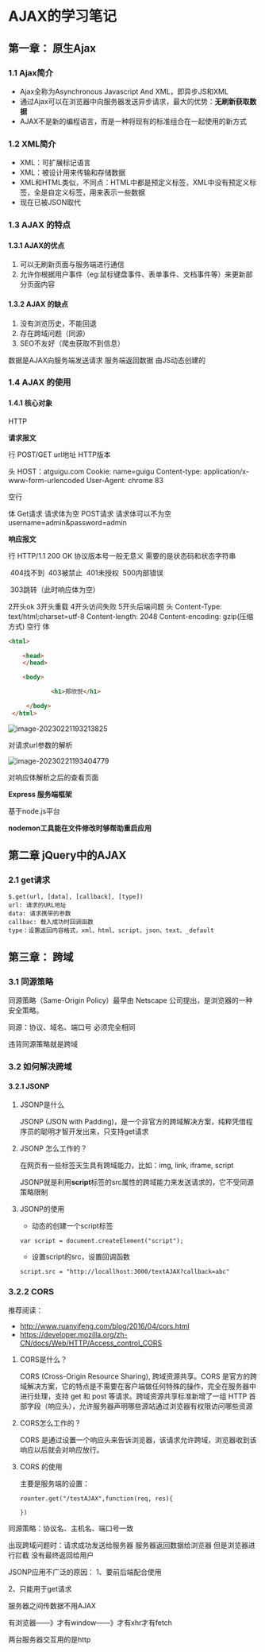 # AJAX的学习笔记

## 第一章： 原生Ajax

### 1.1 Ajax简介

- Ajax全称为Asynchronous Javascript And XML，即异步JS和XML
- 通过Ajax可以在浏览器中向服务器发送异步请求，最大的优势：**无刷新获取数据**
- AJAX不是新的编程语言，而是一种将现有的标准组合在一起使用的新方式

### 1.2 XML简介

- XML：可扩展标记语言
- XML：被设计用来传输和存储数据
- XML和HTML类似，不同点：HTML中都是预定义标签，XML中没有预定义标签，全是自定义标签，用来表示一些数据
- 现在已被JSON取代

### 1.3 AJAX 的特点

#### 1.3.1 AJAX的优点

1. 可以无刷新页面与服务端进行通信
2. 允许你根据用户事件（eg:鼠标键盘事件、表单事件、文档事件等）来更新部分页面内容

#### 1.3.2 AJAX 的缺点

1. 没有浏览历史，不能回退
2. 存在跨域问题（同源）
3. SEO不友好（爬虫获取不到信息）

数据是AJAX向服务端发送请求 服务端返回数据 由JS动态创建的 

### 1.4 AJAX 的使用

#### 1.4.1 核心对象

HTTP

**请求报文**

行  POST/GET  url地址 HTTP版本

头  HOST：atguigu.com
    Cookie: name=guigu
    Content-type: application/x-www-form-urlencoded 
    User-Agent: chrome 83

空行

体 Get请求 请求体为空
     POST请求 请求体可以不为空
      username=admin&password=admin

**响应报文**

行  HTTP/1.1 200 OK  协议版本号一般无意义 需要的是状态码和状态字符串

​      404找不到
​      403被禁止
​      401未授权
​      500内部错误

​      303跳转（此时响应体为空）

2开头ok 3开头重载 4开头访问失败 5开头后端问题
头  Content-Type: text/html;charset=utf-8
    Content-length: 2048
    Content-encoding: gzip(压缩方式)
空行
体   

```html
<html>

    <head>
    </head>

​    <body>

            <h1>郑欣悦</h1>

​     </body>
​ </html>
```

![image-20230221193213825](D:\appdata\Typora\typora-user-images\image-20230221193213825.png)

对请求url参数的解析

![image-20230221193404779](D:\appdata\Typora\typora-user-images\image-20230221193404779.png)

对响应体解析之后的查看页面

**Express 服务端框架**

基于node.js平台

**nodemon工具能在文件修改时够帮助重启应用**

## 第二章 jQuery中的AJAX

### 2.1 get请求

```
$.get(url, [data], [callback], [type])
url: 请求的URL地址
data: 请求携带的参数
callbac: 载入成功时回调函数
type：设置返回内容格式，xml、html、script、json、text、_default
```

## 第三章： 跨域

### 3.1 同源策略

同源策略（Same-Origin Policy）最早由 Netscape 公司提出，是浏览器的一种安全策略。

同源：协议、域名、端口号 必须完全相同

违背同源策略就是跨域

### 3.2 如何解决跨域

#### 3.2.1 JSONP

1. JSONP是什么

   JSONP (JSON with Padding)，是一个非官方的跨域解决方案，纯粹凭借程序员的聪明才智开发出来，只支持get请求

2. JSONP 怎么工作的？

   在网页有一些标签天生具有跨域能力，比如：img, link, iframe, script

   JSONP就是利用**script**标签的src属性的跨域能力来发送请求的，它不受同源策略限制

3. JSONP的使用

   - 动态的创建一个script标签

   ```
   var script = document.createElement("script");
   ```

   - 设置script的src，设置回调函数

   ```
   script.src = "http://locallhost:3000/textAJAX?callback=abc"
   ```

### 3.2.2 CORS

推荐阅读：

- http://www.ruanyifeng.com/blog/2016/04/cors.html
- https://developer.mozilla.org/zh-CN/docs/Web/HTTP/Access_control_CORS

1. CORS是什么？

   CORS (Cross-Origin Resource Sharing), 跨域资源共享。CORS 是官方的跨域解决方案，它的特点是不需要在客户端做任何特殊的操作，完全在服务器中进行处理，支持 get 和 post 等请求。跨域资源共享标准新增了一组 HTTP 首部字段（响应头），允许服务器声明哪些源站通过浏览器有权限访问哪些资源

2. CORS怎么工作的？

   CORS 是通过设置一个响应头来告诉浏览器，该请求允许跨域，浏览器收到该响应以后就会对响应放行。

3. CORS 的使用

   主要是服务端的设置：

   ```
   rounter.get("/testAJAX",function(req, res){
   
   })
   ```

同源策略：协议名、主机名、端口号一致

出现跨域问题时：请求成功发送给服务器 服务器返回数据给浏览器 但是浏览器进行拦截 没有最终返回给用户



JSONP应用不广泛的原因：
1、要前后端配合使用

2、只能用于get请求

服务器之间传数据不用AJAX 

有浏览器——》才有window——》才有xhr才有fetch

两台服务器交互用的是http

